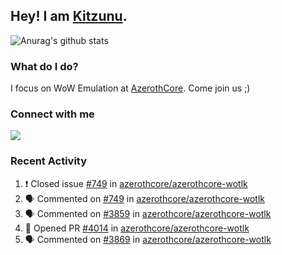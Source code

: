 ## Hey! I am [Kitzunu](https://Github.com/Kitzunu).

![Anurag's github stats](https://github-readme-stats.kitzunu.vercel.app/api?username=Kitzunu&show_icons=true)

### What do I do?

I focus on WoW Emulation at [AzerothCore](https://Github.com/AzerothCore). Come join us ;)

### Connect with me
[![](https://img.shields.io/badge/AzerothCore%20Discord-Connect%20with%20me!-green)](https://discord.com/invite/gkt4y2x)

### Recent Activity

<!--START_SECTION:activity-->
1. ❗️ Closed issue [#749](https://github.com/azerothcore/azerothcore-wotlk/issues/749) in [azerothcore/azerothcore-wotlk](https://github.com/azerothcore/azerothcore-wotlk)
2. 🗣 Commented on [#749](https://github.com/azerothcore/azerothcore-wotlk/issues/749) in [azerothcore/azerothcore-wotlk](https://github.com/azerothcore/azerothcore-wotlk)
3. 🗣 Commented on [#3859](https://github.com/azerothcore/azerothcore-wotlk/issues/3859) in [azerothcore/azerothcore-wotlk](https://github.com/azerothcore/azerothcore-wotlk)
4. 💪 Opened PR [#4014](https://github.com/azerothcore/azerothcore-wotlk/pull/4014) in [azerothcore/azerothcore-wotlk](https://github.com/azerothcore/azerothcore-wotlk)
5. 🗣 Commented on [#3869](https://github.com/azerothcore/azerothcore-wotlk/issues/3869) in [azerothcore/azerothcore-wotlk](https://github.com/azerothcore/azerothcore-wotlk)
<!--END_SECTION:activity-->
